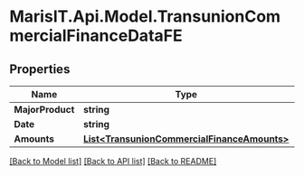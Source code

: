 
# MarisIT.Api.Model.TransunionCommercialFinanceDataFE

## Properties

Name | Type | Description | Notes
------------ | ------------- | ------------- | -------------
**MajorProduct** | **string** |  | [optional] 
**Date** | **string** |  | [optional] 
**Amounts** | [**List&lt;TransunionCommercialFinanceAmounts&gt;**](TransunionCommercialFinanceAmounts.md) |  | [optional] 

[[Back to Model list]](../README.md#documentation-for-models)
[[Back to API list]](../README.md#documentation-for-api-endpoints)
[[Back to README]](../README.md)

